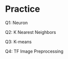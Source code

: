 # Practice  
Q1: Neuron                                       
              
Q2: K Nearest Neighbors      
        
Q3: K-means                 
          
Q4: TF Image Preprocessing                  
     
